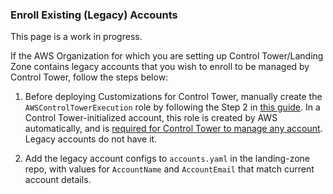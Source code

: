 
### Enroll Existing (Legacy) Accounts

<div class="confluence-information-macro confluence-information-macro-note">

<span class="aui-icon aui-icon-small aui-iconfont-warning confluence-information-macro-icon"></span>

<div class="confluence-information-macro-body">

This page is a work in progress.

</div>

</div>

If the AWS Organization for which you are setting up Control
Tower/Landing Zone contains legacy accounts that you wish to enroll to
be managed by Control Tower, follow the steps below:

1.  Before deploying Customizations for Control Tower, manually create
    the `AWSControlTowerExecution` role by following the Step 2 in [this
    guide](https://docs.aws.amazon.com/controltower/latest/userguide/enroll-manually.html).
    In a Control Tower-initialized account, this role is created by AWS
    automatically, and is [required for Control Tower to manage any
    account](https://docs.aws.amazon.com/controltower/latest/userguide/roles-how.html).
    Legacy accounts do not have it.

2.  Add the legacy account configs to `accounts.yaml` in the
    landing-zone repo, with values for `AccountName` and `AccountEmail`
    that match current account details.
